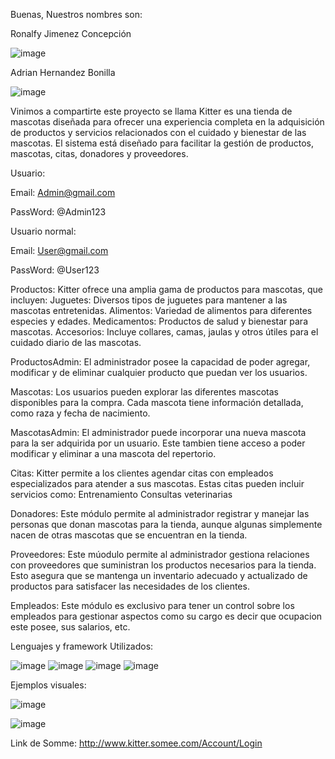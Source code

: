 Buenas, Nuestros nombres son:

Ronalfy Jimenez Concepción


![image](https://github.com/user-attachments/assets/26e3dc2b-e9e9-4c7a-a0d6-ab979913d8e5)



Adrian Hernandez Bonilla

![image](https://github.com/user-attachments/assets/366094e6-fbcc-47a0-bc46-cb470dfebfa7)

Vinimos a compartirte este proyecto se llama Kitter es una tienda de mascotas diseñada para ofrecer
una experiencia completa en la adquisición de productos y servicios relacionados con el cuidado y bienestar de las mascotas. 
El sistema está diseñado para facilitar la gestión de productos, mascotas, citas, donadores y proveedores.

Usuario:

Email: Admin@gmail.com

PassWord: @Admin123

Usuario normal:

Email: User@gmail.com

PassWord: @User123

Productos: Kitter ofrece una amplia gama de productos para mascotas, que incluyen:
Juguetes: Diversos tipos de juguetes para mantener a las mascotas entretenidas.
Alimentos: Variedad de alimentos para diferentes especies y edades.
Medicamentos: Productos de salud y bienestar para mascotas.
Accesorios: Incluye collares, camas, jaulas y otros útiles para el cuidado diario de las mascotas.

ProductosAdmin: El administrador posee la capacidad de poder agregar, modificar y de eliminar cualquier producto que puedan ver los usuarios.

Mascotas: Los usuarios pueden explorar las diferentes mascotas disponibles para la compra. Cada mascota tiene información detallada, como raza y fecha de nacimiento. 

MascotasAdmin: El administrador puede incorporar una nueva mascota para la ser adquirida por un usuario. 
Este tambien tiene acceso a poder modificar y eliminar a una mascota del repertorio.

Citas: Kitter permite a los clientes agendar citas con empleados especializados para atender a sus mascotas. Estas citas pueden incluir servicios como:
Entrenamiento
Consultas veterinarias

Donadores: Este módulo permite al administrador registrar y manejar las personas que donan mascotas para la tienda, 
aunque algunas simplemente nacen de otras mascotas que se encuentran en la tienda.

Proveedores: Este múodulo permite al administrador gestiona relaciones con proveedores que suministran los productos necesarios para la tienda. 
Esto asegura que se mantenga un inventario adecuado y actualizado de productos para satisfacer las necesidades de los clientes.

Empleados: Este módulo es exclusivo para tener un control sobre los empleados para gestionar aspectos como su cargo es decir que ocupacion este posee, sus salarios, etc.

Lenguajes y framework Utilizados:


![image](https://github.com/user-attachments/assets/5b9c33ed-f3b2-4fc4-b702-3a0c8b913316)
![image](https://github.com/user-attachments/assets/e7deca64-26fc-4402-bb87-0da62e70f4c0)
![image](https://github.com/user-attachments/assets/ed3e3f48-5e50-486e-bf3b-ed501c095d32)
![image](https://github.com/user-attachments/assets/aa5c1116-0cec-41f9-a638-3b8b03e35ad3)


Ejemplos visuales:

![image](https://github.com/user-attachments/assets/a200e997-2237-4b5a-af5e-fd80973f197f)

![image](https://github.com/user-attachments/assets/3b7183fa-3a26-49d2-b698-fda1d2ceffc4)


Link de Somme:
http://www.kitter.somee.com/Account/Login
